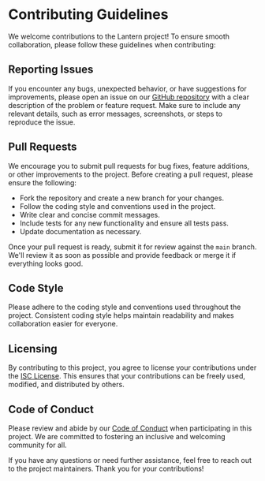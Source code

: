 # Contributing Guidelines

We welcome contributions to the Lantern project! To ensure smooth collaboration, please follow these guidelines when contributing:

## Reporting Issues

If you encounter any bugs, unexpected behavior, or have suggestions for improvements, please open an issue on our [GitHub repository](https://github.com/discordplace/lantern/issues) with a clear description of the problem or feature request. Make sure to include any relevant details, such as error messages, screenshots, or steps to reproduce the issue.

## Pull Requests

We encourage you to submit pull requests for bug fixes, feature additions, or other improvements to the project. Before creating a pull request, please ensure the following:

- Fork the repository and create a new branch for your changes.
- Follow the coding style and conventions used in the project.
- Write clear and concise commit messages.
- Include tests for any new functionality and ensure all tests pass.
- Update documentation as necessary.

Once your pull request is ready, submit it for review against the `main` branch. We'll review it as soon as possible and provide feedback or merge it if everything looks good.

## Code Style

Please adhere to the coding style and conventions used throughout the project. Consistent coding style helps maintain readability and makes collaboration easier for everyone.

## Licensing

By contributing to this project, you agree to license your contributions under the [ISC License](LICENSE). This ensures that your contributions can be freely used, modified, and distributed by others.

## Code of Conduct

Please review and abide by our [Code of Conduct](CODE_OF_CONDUCT.md) when participating in this project. We are committed to fostering an inclusive and welcoming community for all.

If you have any questions or need further assistance, feel free to reach out to the project maintainers. Thank you for your contributions!
